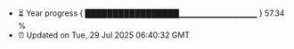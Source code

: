 - ⏳ Year progress { █████████████████▁▁▁▁▁▁▁▁▁▁▁▁▁ } 57.34 %
- ⏰ Updated on Tue, 29 Jul 2025 06:40:32 GMT

